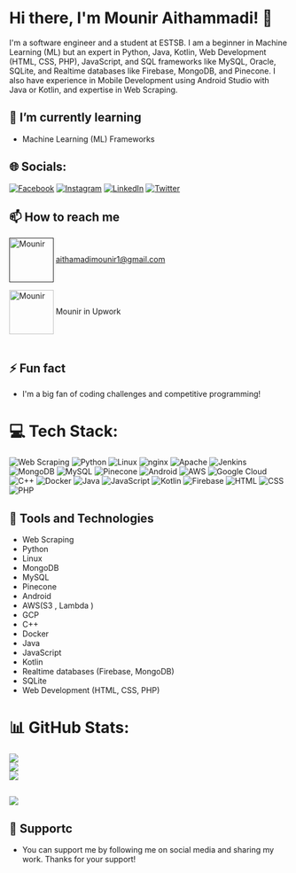 # Hi there, I'm Mounir Aithammadi! 👋

I'm a software engineer and a student at ESTSB. I am a beginner in Machine Learning (ML) but an expert in Python, Java, Kotlin, Web Development (HTML, CSS, PHP), JavaScript, and SQL frameworks like MySQL, Oracle, SQLite, and Realtime databases like Firebase, MongoDB, and Pinecone. I also have experience in Mobile Development using Android Studio with Java or Kotlin, and expertise in Web Scraping.

## 🌱 I’m currently learning
- Machine Learning (ML) Frameworks

## 🌐 Socials:
[![Facebook](https://img.shields.io/badge/Facebook-%231877F2.svg?logo=Facebook&logoColor=white)](https://facebook.com/aithamadimounir) [![Instagram](https://img.shields.io/badge/Instagram-%23E4405F.svg?logo=Instagram&logoColor=white)](https://instagram.com/mounir_aithammadi5) [![LinkedIn](https://img.shields.io/badge/LinkedIn-%230077B5.svg?logo=linkedin&logoColor=white)](https://linkedin.com/in/aithamadimounir) [![Twitter](https://img.shields.io/badge/Twitter-%231DA1F2.svg?logo=Twitter&logoColor=white)](https://twitter.com/mounir519) 

## 📫 How to reach me
 <a href="" target="blank"><img align="center" src="https://cdn1.iconfinder.com/data/icons/google-new-logos-1/32/gmail_new_logo-512.png" alt="Mounir" height="80" width="80" /></a> aithamadimounir1@gmail.com
<!-- - <-- - - <a href="" target="blank"><img align="center" src="" alt="Mounir" height="30" width="40" /></a>--> 
 <a href="https://www.upwork.com/freelancers/~010b16ef15daa2b769" target="blank"><img align="center" src="https://imgs.search.brave.com/WoAeEgb4m4Mga1wl6COZZGUwwJFtJJtkFCWekEHwW64/rs:fit:512:512:1/g:ce/aHR0cHM6Ly9jZG4u/aWNvbi1pY29ucy5j/b20vaWNvbnMyLzI2/OTkvUE5HLzUxMi91/cHdvcmtfbG9nb19p/Y29uXzE3MDMxMC5w/bmc" alt="Mounir" height="80" width="80" /></a> Mounir in Upwork <br><br>

## ⚡ Fun fact
- I'm a big fan of coding challenges and competitive programming!
# 💻 Tech Stack:
![Web Scraping](https://img.shields.io/badge/Web%20Scraping-%23000000.svg?style=plastic&logo=web-scraper&logoColor=white) ![Python](https://img.shields.io/badge/python-3670A0?style=plastic&logo=python&logoColor=ffdd54) ![Linux](https://img.shields.io/badge/Linux-FCC624?style=plastic&logo=linux&logoColor=black) ![nginx](https://img.shields.io/badge/nginx-%23009639.svg?style=plastic&logo=nginx&logoColor=white) ![Apache](https://img.shields.io/badge/apache-%23D42029.svg?style=plastic&logo=apache&logoColor=white) ![Jenkins](https://img.shields.io/badge/jenkins-%232C5263.svg?style=plastic&logo=jenkins&logoColor=white) ![MongoDB](https://img.shields.io/badge/MongoDB-%234ea94b.svg?style=plastic&logo=mongodb&logoColor=white) ![MySQL](https://img.shields.io/badge/MySQL-%2300758F.svg?style=plastic&logo=mysql&logoColor=white) ![Pinecone](https://img.shields.io/badge/Pinecone-%234CC61E.svg?style=plastic&logo=pinecone&logoColor=white) ![Android](https://img.shields.io/badge/Android-%233DDC84.svg?style=plastic&logo=android&logoColor=white) ![AWS](https://img.shields.io/badge/AWS-%23FF9900.svg?style=plastic&logo=amazon-aws&logoColor=white) ![Google Cloud](https://img.shields.io/badge/Google%20Cloud-%234285F4.svg?style=plastic&logo=google-cloud&logoColor=white) ![C++](https://img.shields.io/badge/C++-%2300599C.svg?style=plastic&logo=c%2B%2B&logoColor=white) ![Docker](https://img.shields.io/badge/docker-%230db7ed.svg?style=plastic&logo=docker&logoColor=white) ![Java](https://img.shields.io/badge/java-%23ED8B00.svg?style=plastic&logo=java&logoColor=white) ![JavaScript](https://img.shields.io/badge/javascript-%23323330.svg?style=plastic&logo=javascript&logoColor=%23F7DF1E) ![Kotlin](https://img.shields.io/badge/Kotlin-%230095D5.svg?style=plastic&logo=kotlin&logoColor=white) ![Firebase](https://img.shields.io/badge/firebase-%23039BE5.svg?style=plastic&logo=firebase) ![HTML](https://img.shields.io/badge/HTML-%23E34F26.svg?style=plastic&logo=html5&logoColor=white) ![CSS](https://img.shields.io/badge/CSS-%231572B6.svg?style=plastic&logo=css3&logoColor=white) ![PHP](https://img.shields.io/badge/PHP-%23777BB4.svg?style=plastic&logo=php&logoColor=white) 

## 🔧 Tools and Technologies
- Web Scraping
- Python
- Linux
- MongoDB
- MySQL
- Pinecone
- Android
- AWS(S3 , Lambda )
- GCP
- C++
- Docker
- Java
- JavaScript
- Kotlin
- Realtime databases (Firebase, MongoDB)
- SQLite
- Web Development (HTML, CSS, PHP)
# 📊 GitHub Stats:
![](https://github-readme-stats.vercel.app/api?username=Mouniraithammadi&theme=dark&hide_border=false&include_all_commits=true&count_private=true)<br/>
![](https://github-readme-streak-stats.herokuapp.com/?user=Mouniraithammadi&theme=dark&hide_border=false)<br/>
![](https://github-readme-stats.vercel.app/api/top-langs/?username=Mouniraithammadi&theme=dark&hide_border=false&include_all_commits=true&count_private=true&layout=compact)

## [![](https://visitcount.itsvg.in/api?id=MOUNIR&label=Profile%20Views&color=1&icon=2&pretty=true)](https://visitcount.itsvg.in)
## 🤝 Supportc  
- You can support me by following me on social media and sharing my work. Thanks for your support!
